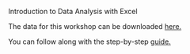 Introduction to Data Analysis with Excel

The data for this workshop can be downloaded [here.](https://github.com/barnarderc/workshops/blob/master/Spring%202019/Intro%20to%20Excel%20for%20Data%20Analysis/erc_workshop_data_1_2%20(2).xlsx)

You can follow along with the step-by-step [guide.](https://github.com/barnarderc/workshops/blob/master/Spring%202019/Intro%20to%20Excel%20for%20Data%20Analysis/introductory_excel.pdf)

